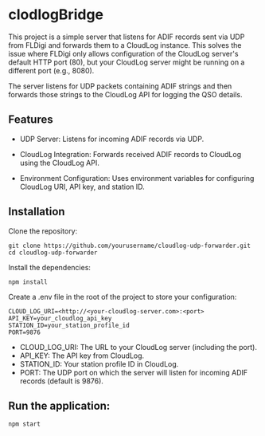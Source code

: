 # clodlogBridge

This project is a simple server that listens for ADIF records sent via UDP from FLDigi and forwards them to a CloudLog instance. This solves the issue where FLDigi only allows configuration of the CloudLog server's default HTTP port (80), but your CloudLog server might be running on a different port (e.g., 8080).

The server listens for UDP packets containing ADIF strings and then forwards those strings to the CloudLog API for logging the QSO details.

## Features

- UDP Server: Listens for incoming ADIF records via UDP.
    
- CloudLog Integration: Forwards received ADIF records to CloudLog using the CloudLog API.
    
- Environment Configuration: Uses environment variables for configuring CloudLog URI, API key, and station ID.
  

## Installation

Clone the repository:

    git clone https://github.com/yourusername/cloudlog-udp-forwarder.git
    cd cloudlog-udp-forwarder

Install the dependencies:

    npm install

Create a .env file in the root of the project to store your configuration:

    CLOUD_LOG_URI=<http://<your-cloudlog-server.com>:<port>
    API_KEY=your_cloudlog_api_key
    STATION_ID=your_station_profile_id
    PORT=9876

- CLOUD_LOG_URI: The URL to your CloudLog server (including the port).
- API_KEY: The API key from CloudLog.
- STATION_ID: Your station profile ID in CloudLog.
- PORT: The UDP port on which the server will listen for incoming ADIF records (default is 9876).

## Run the application:

    npm start